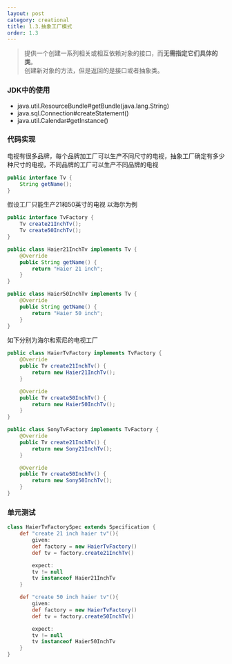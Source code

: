 ```yaml
---
layout: post
category: creational
title: 1.3.抽象工厂模式
order: 1.3
---
```


> 提供一个创建一系列相关或相互依赖对象的接口，而**无需指定它们具体的类**。  
> 创建新对象的方法，但是返回的是接口或者抽象类。

### JDK中的使用
- java.util.ResourceBundle#getBundle(java.lang.String)
- java.sql.Connection#createStatement()
- java.util.Calendar#getInstance()

### 代码实现
电视有很多品牌，每个品牌加工厂可以生产不同尺寸的电视，抽象工厂确定有多少种尺寸的电视，不同品牌的工厂可以生产不同品牌的电视
```java
public interface Tv {
    String getName();
}
```
假设工厂只能生产21和50英寸的电视 以海尔为例  
```java
public interface TvFactory {
    Tv create21InchTv();
    Tv create50InchTv();
}

public class Haier21InchTv implements Tv {
    @Override
    public String getName() {
        return "Haier 21 inch";
    }
}

public class Haier50InchTv implements Tv {
    @Override
    public String getName() {
        return "Haier 50 inch";
    }
}
```
如下分别为海尔和索尼的电视工厂  
```java
public class HaierTvFactory implements TvFactory {
    @Override
    public Tv create21InchTv() {
        return new Haier21InchTv();
    }

    @Override
    public Tv create50InchTv() {
        return new Haier50InchTv();
    }
}

public class SonyTvFactory implements TvFactory {
    @Override
    public Tv create21InchTv() {
        return new Sony21InchTv();
    }

    @Override
    public Tv create50InchTv() {
        return new Sony50InchTv();
    }
}
```
### 单元测试 
```groovy
class HaierTvFactorySpec extends Specification {
    def "create 21 inch haier tv"(){
        given:
        def factory = new HaierTvFactory()
        def tv = factory.create21InchTv()

        expect:
        tv != null
        tv instanceof Haier21InchTv
    }

    def "create 50 inch haier tv"(){
        given:
        def factory = new HaierTvFactory()
        def tv = factory.create50InchTv()

        expect:
        tv != null
        tv instanceof Haier50InchTv
    }
}
```